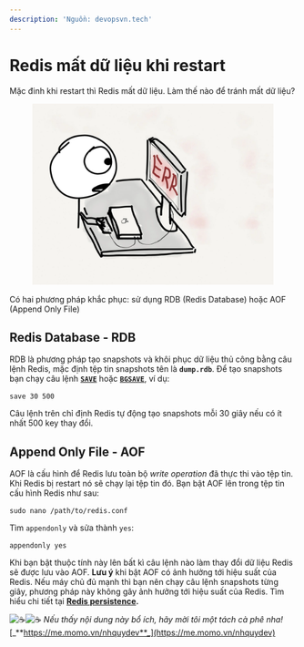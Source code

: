 ```yaml
---
description: 'Nguồn: devopsvn.tech'
---
```


# Redis mất dữ liệu khi restart

Mặc đinh khi restart thì Redis mất dữ liệu. Làm thế nào để tránh mất dữ liệu?

<figure><img src="../../../.gitbook/assets/image.png" alt=""><figcaption></figcaption></figure>

Có hai phương pháp khắc phục: sử dụng RDB (Redis Database) hoặc AOF (Append Only File)

## Redis Database - RDB

RDB là phương pháp tạo snapshots và khôi phục dữ liệu thủ công bằng câu lệnh Redis, mặc định tệp tin snapshots tên là **`dump.rdb`**. Để tạo snapshots bạn chạy câu lệnh [**`SAVE`**](https://redis.io/commands/save) hoặc [**`BGSAVE`**](https://redis.io/commands/bgsave), ví dụ:

```
save 30 500
```

Câu lệnh trên chỉ định Redis tự động tạo snapshots mỗi 30 giây nếu có ít nhất 500 key thay đổi.

## Append Only File - AOF

AOF là cấu hình để Redis lưu toàn bộ _write operation_ đã thực thi vào tệp tin. Khi Redis bị restart nó sẽ chạy lại tệp tin đó. Bạn bật AOF lên trong tệp tin cấu hình Redis như sau:

```
sudo nano /path/to/redis.conf
```

Tìm `appendonly` và sửa thành `yes`:

```
appendonly yes
```

Khi bạn bật thuộc tính này lên bất kì câu lệnh nào làm thay đổi dữ liệu Redis sẽ được lưu vào AOF. **Lưu ý** khi bật AOF có ảnh hưởng tới hiệu suất của Redis. Nếu máy chủ đủ mạnh thì bạn nên chạy câu lệnh snapshots từng giây, phương pháp này không gây ảnh hưởng tới hiệu suất của Redis. Tìm hiểu chi tiết tại [**Redis persistence**](https://redis.io/docs/management/persistence/)**.**

<img src="https://twemoji.maxcdn.com/v/14.0.2/72x72/2615.png" alt="☕️" data-size="line"><img src="https://twemoji.maxcdn.com/v/14.0.2/72x72/2615.png" alt="☕️" data-size="line"> _Nếu thấy nội dung này bổ ích, hãy mời tôi một tách cà phê nha!_ [_**https://me.momo.vn/nhquydev**_](https://me.momo.vn/nhquydev)
